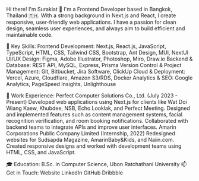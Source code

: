 Hi there! I'm Surakiat 👋
I'm a Frontend Developer based in Bangkok, Thailand 🇹🇭. With a strong background in Next.js and React, I create responsive, user-friendly web applications. I have a passion for clean design, seamless user experiences, and always aim to build efficient and maintainable code.

🌟 Key Skills:
Frontend Development: Next.js, React.js, JavaScript, TypeScript, HTML, CSS, Tailwind CSS, Bootstrap, Ant Design, MUI, NextUI
UI/UX Design: Figma, Adobe Illustrator, Photoshop, Miro, Draw.io
Backend & Database: REST API, MySQL, Express, Prisma
Version Control & Project Management: Git, Bitbucket, Jira Software, ClickUp
Cloud & Deployment: Vercel, Azure, Cloudflare, Amazon S3/RDS, Docker
Analytics & SEO: Google Analytics, PageSpeed Insights, Unlighthouse

💼 Work Experience:
Perfect Computer Solutions Co., Ltd. (July 2023 - Present)
Developed web applications using Next.js for clients like Wat Doi Wiang Kaew, Khubdee, NSB, Echo Looklak, and Perfect Meeting.
Designed and implemented features such as content management systems, facial recognition verification, and room booking notifications.
Collaborated with backend teams to integrate APIs and improve user interfaces.
Amarin Corporations Public Company Limited (Internship, 2022)
Redesigned websites for Sudsapda Magazine, AmarinBaby&Kids, and Naiin.com.
Created responsive designs and worked with development teams using HTML, CSS, and JavaScript.

🎓 Education:
B.Sc. in Computer Science, Ubon Ratchathani University
📫 Get in Touch:
Website
LinkedIn
GitHub
Dribbble
